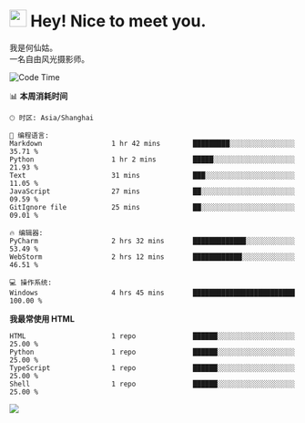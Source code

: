 <h1><img src="https://emojis.slackmojis.com/emojis/images/1531849430/4246/blob-sunglasses.gif?1531849430" width="30"/> Hey! Nice to meet you.</h1>

我是何仙姑。<br>
一名自由风光摄影师。<br>

<!--START_SECTION:waka-->
![Code Time](http://img.shields.io/badge/Code%20Time-10%20hrs%2023%20mins-blue)

📊 **本周消耗时间** 

```text
🕑︎ 时区: Asia/Shanghai

💬 编程语言: 
Markdown                 1 hr 42 mins        █████████░░░░░░░░░░░░░░░░   35.71 % 
Python                   1 hr 2 mins         █████░░░░░░░░░░░░░░░░░░░░   21.93 % 
Text                     31 mins             ███░░░░░░░░░░░░░░░░░░░░░░   11.05 % 
JavaScript               27 mins             ██░░░░░░░░░░░░░░░░░░░░░░░   09.59 % 
GitIgnore file           25 mins             ██░░░░░░░░░░░░░░░░░░░░░░░   09.01 % 

🔥 编辑器: 
PyCharm                  2 hrs 32 mins       █████████████░░░░░░░░░░░░   53.49 % 
WebStorm                 2 hrs 12 mins       ████████████░░░░░░░░░░░░░   46.51 % 

💻 操作系统: 
Windows                  4 hrs 45 mins       █████████████████████████   100.00 % 
```

**我最常使用 HTML** 

```text
HTML                     1 repo              ██████░░░░░░░░░░░░░░░░░░░   25.00 % 
Python                   1 repo              ██████░░░░░░░░░░░░░░░░░░░   25.00 % 
TypeScript               1 repo              ██████░░░░░░░░░░░░░░░░░░░   25.00 % 
Shell                    1 repo              ██████░░░░░░░░░░░░░░░░░░░   25.00 % 
```




<!--END_SECTION:waka-->


![](https://komarev.com/ghpvc/?username=hexgu)
